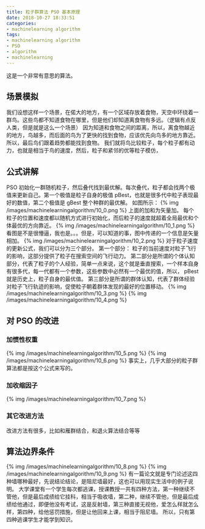 ```yaml
---
title: 粒子群算法 PSO 基本原理
date: 2018-10-27 18:33:51
categories:
- machinelearning algorithm
tags:
- machinelearning algorithm
- PSO
- algorithm
- machinelearning
---
```

这是一个非常有意思的算法。
<!-- more -->
## 场景模拟
我们设想这样一个场景，在偌大的地方，有一个区域存放着食物，天空中环绕着一群鸟。这些鸟都不知道食物在哪里，但是他们却知道离食物有多远。（逻辑有点反人类，但是就是这么一个场景）
因为知道和食物之间的距离，所以，离食物越近的地方，鸟越多，而后面的鸟为了更快的找到食物，应该优先向鸟多的地方靠近。所以，最后鸟们跟着趋势都能找到食物。
我们就将鸟比较粒子，每个粒子都有动力，也就是相当于鸟的速度，然后，粒子和紧邻的优等粒子模仿，
## 公式讲解
PSO 初始化一群随机粒子，然后叠代找到最优解。每次叠代，粒子都会找两个极值来更新自己。第一个极值是粒子自身的极值 pBest，也就是很多代中粒子表现最好的数值，第二个极值是 gBest 整个种群的最优解。
如图所示：
{% img /images/machinelearningalgorithm/10_0.png %}
上面的加和为矢量加。
每个粒子的位置和速度都以随机方式进行初始化，而后粒子的速度就超着全局最优和个体最优的方向靠近。
{% img /images/machinelearningalgorithm/10_1.png %}
看图是不是很懵逼，我也是。。。但是，可以知道的事，图中传递的一个信息是矢量相加。
{% img /images/machinelearningalgorithm/10_2.png %}
对于粒子速度的更新公式，我们可以分为三个部分。
第一个部分： 粒子的当前速度对粒子飞行的影响，这部分提供了粒子在搜索空间的飞行动力。
第二部分是所谓的个体认知部分，代表了粒子的个人经验，简单一点来说，这个就是垂直搜索，一个样本自身有很多代，每一代都有一个参数，这些参数中必然有一个最优的值，所以， pBest 就是历史上，粒子自身的最优值。
第三部分是所谓的群体认知，代表了群体经验对粒子飞行轨迹的影响，促使粒子朝着群体发现的最好的位置移动。
{% img /images/machinelearningalgorithm/10_3.png %}
{% img /images/machinelearningalgorithm/10_4.png %}
## 对 PSO 的改进
### 加惯性权重
{% img /images/machinelearningalgorithm/10_5.png %}
{% img /images/machinelearningalgorithm/10_6.png %}
事实上，几乎大部分的粒子群算法都是按这个公式来写的。
### 加收缩因子
{% img /images/machinelearningalgorithm/10_7.png %}
### 其它改进方法
改进方法有很多，比如和雁群结合，和退火算法结合等等
## 算法边界条件
{% img /images/machinelearningalgorithm/10_8.png %}
{% img /images/machinelearningalgorithm/10_9.png %}
有一篇论文就是专门论述这四种墙哪种最好，先说结论结论，是阻尼墙最好，这也可以用现实生活中的例子说明。
大学课堂有一个学生每次都逃课，授课教授一共有四种方法，第一种继续不管他，但是最后成绩给它挂科，相当于吸收墙，第二种，继续不管他，但是最后成绩给他通过，即便他没有考试，这是反射墙，第三种直接无视他，爱怎么样就怎么样，第四种，给他惩罚措施，但是让他回来上课，相当于阻尼墙。
所以，只有第四种逃课学生才能学到知识。






